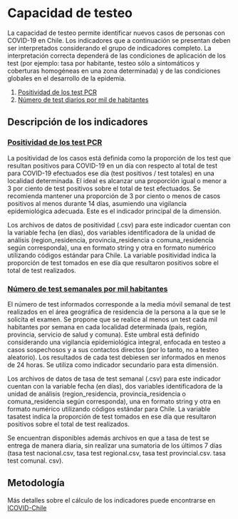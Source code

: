 # Capacidad de testeo

La capacidad de testeo permite identificar nuevos casos de personas con COVID-19 en Chile. Los indicadores que a continuación se presentan deben ser interpretados considerando el grupo de indicadores completo. La interpretación correcta dependerá de las condiciones de aplicación de los test (por ejemplo: tasa por habitante, testeo sólo a sintomáticos y coberturas homogéneas en una zona determinada) y de las condiciones globales en el desarrollo de la epidemia.

1. [Positividad de los test PCR](https://github.com/datagovuc/ICOVID/tree/master/dimension2/positividad)
2. [Número de test diarios por mil de habitantes](https://github.com/datagovuc/ICOVID/tree/master/dimension2/tasatest)

## Descripción de los indicadores

### [Positividad de los test PCR](https://github.com/datagovuc/ICOVID/tree/master/dimension2/positividad)

La positividad de los casos está definida como la proporción de los test que resultan positivos para COVID-19 en un día con respecto al total de test para COVID-19 efectuados ese día (test positivos / test totales) en una localidad determinada. El ideal es alcanzar una proporción igual o menor a 3 por ciento de test positivos sobre el total de test efectuados. Se recomienda mantener una proporción de 3 por ciento o menos de casos positivos al menos durante 14 días, asumiendo una vigilancia epidemiológica adecuada. Este es el indicador principal de la dimensión.

Los archivos de datos de positividad (.csv) para este indicador cuentan con la variable fecha (en días), dos variables identificadora de la unidad de análisis (region_residencia, provincia_residencia o comuna_residencia según corresponda), una en formato string y otra en formato numérico utilizando códigos estándar para Chile. La variable positividad indica la proporción de test tomados en ese día que resultaron positivos sobre el total de test realizados. 

### [Número de test semanales por mil habitantes](https://github.com/datagovuc/ICOVID/tree/master/dimension2/tasatest)

El número de test informados corresponde a la media móvil semanal de test realizados en el área geográfica de residencia de la persona a la que se le solicita el examen. Se propone que se realice al menos un test cada mil habitantes por semana en cada localidad determinada (país, región, provincia, servicio de salud y comuna). Este umbral está definido considerando una vigilancia epidemiológica integral, enfocada en testeo a casos sospechosos y a sus contactos directos (por lo tanto, no a testeo aleatorio). Los resultados de cada test debiesen ser informados en menos de 24 horas. Se utiliza como indicador secundario para esta dimensión.

Los archivos de datos de tasa de test semanal (.csv) para este indicador cuentan con la variable fecha (en días), dos variables identificadora de la unidad de análisis (region_residencia, provincia_residencia o comuna_residencia según corresponda), una en formato string y otra en formato numérico utilizando códigos estándar para Chile. La variable tasatest indica la proporción de test tomados en ese día que resultaron positivos sobre el total de test realizados. 

Se encuentran disponibles además archivos en que a tasa de test se entrega de manera diaria, sin realizar una sumatoria de los últimos 7 días (tasa test nacional.csv, tasa test regional.csv, tasa test provincial.csv. tasa test comunal. csv).

## Metodología
Más detalles sobre el cálculo de los indicadores puede encontrarse en [ICOVID-Chile](https://www.icovidchile.cl/metodologia-1)
